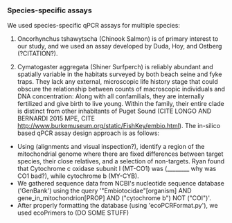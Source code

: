 ### Species-specific assays

We used species-specific qPCR assays for multiple species:

1. Oncorhynchus tshawytscha (Chinook Salmon) is of primary interest to our study, and we used an assay developed by Duda, Hoy, and Ostberg (?CITATION?).

2. Cymatogaster aggregata (Shiner Surfperch) is reliably abundant and spatially variable in the habitats surveyed by both beach seine and fyke traps.
They lack any external, microscopic life history stage that could obscure the relationship between counts of macroscopic individuals and DNA concentration: Along with all confamilials, they are internally fertilized and give birth to live young.
Within the family, their entire clade is distinct from other inhabitants of Puget Sound (CITE LONGO AND BERNARDI 2015 MPE, CITE http://www.burkemuseum.org/static/FishKey/embio.html).
The in-silico based qPCR assay design approach is as follows:

- Using (alignments and visual inspection?), identify a region of the mitochondrial genome where there are fixed differences between target species, their close relatives, and a selection of non-targets. Ryan found that Cytochrome c oxidase subunit I (MT-CO1) was (________ why was CO1 bad?), while cytochrome b (MY-CYB).
- We gathered sequence data from NCBI's nucleotide sequence database ('GenBank') using the query '"Embiotocidae"[organism] AND gene_in_mitochondrion[PROP] AND ("cytochrome b") NOT ("COI")'.
- After properly formatting the database (using 'ecoPCRFormat.py'), we used ecoPrimers to (DO SOME STUFF)